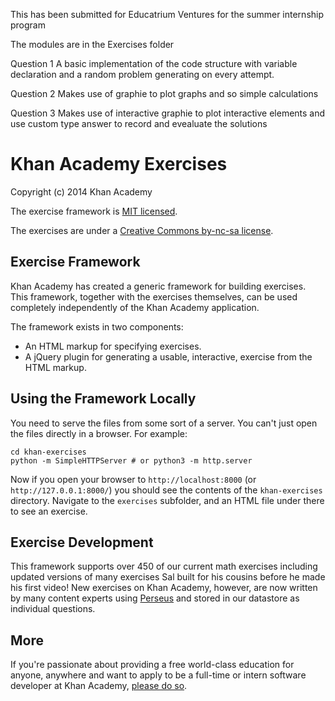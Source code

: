 This has been submitted for 
Educatrium Ventures
for the summer internship program

The modules are in the Exercises folder

Question 1
A basic implementation of the code structure with variable declaration and a random problem generating on every attempt.

Question 2
Makes use of graphie to plot graphs and so simple calculations

Question 3
Makes use of interactive graphie to plot interactive elements and use custom type answer to record and evealuate the solutions





# Khan Academy Exercises

Copyright (c) 2014 Khan Academy

The exercise framework is [MIT licensed](http://en.wikipedia.org/wiki/MIT_License).

The exercises are under a [Creative Commons by-nc-sa license](http://creativecommons.org/licenses/by-nc-sa/3.0/).

## Exercise Framework

Khan Academy has created a generic framework for building exercises. This framework, together with the exercises themselves, can be used completely independently of the Khan Academy application.

The framework exists in two components:

* An HTML markup for specifying exercises.
* A jQuery plugin for generating a usable, interactive, exercise from the HTML markup.


## Using the Framework Locally

You need to serve the files from some sort of a server. You can't just open the files directly in a browser. For example:

    cd khan-exercises
    python -m SimpleHTTPServer # or python3 -m http.server

Now if you open your browser to `http://localhost:8000` (or `http://127.0.0.1:8000/`) you should see the contents of the `khan-exercises` directory. Navigate to the `exercises` subfolder, and an HTML file under there to see an exercise.


## Exercise Development

This framework supports over 450 of our current math exercises including updated versions of many exercises Sal built for his cousins before he made his first video! New exercises on Khan Academy, however, are now written by many content experts using [Perseus](https://github.com/Khan/perseus) and stored in our datastore as individual questions.

## More

If you're passionate about providing a free world-class education for anyone, anywhere and want to apply to be a full-time or intern software developer at Khan Academy, [please do so](https://www.khanacademy.org/careers).
